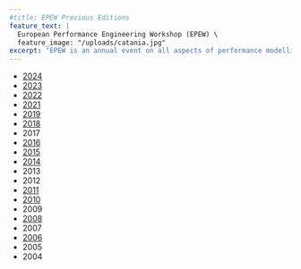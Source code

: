 ```yaml
---
#title: EPEW Previous Editions
feature_text: |
  European Performance Engineering Workshop (EPEW) \
  feature_image: "/uploads/catania.jpg"
excerpt: "EPEW is an annual event on all aspects of performance modelling and analysis."
---
```


 - [2024](https://epew-workshop.github.io/2024/)
 - [2023](https://asmta2023.sciencesconf.org/resource/page/id/5)
 - [2022](https://epew2022.umh.es/)
 - [2021](https://asmta-epew.sciencesconf.org/index.html)
 - [2019](https://www.epew19.deib.polimi.it/index.html)
 - [2018](https://epew2018.lacl.fr/)
 - 2017
 - [2016](http://www.epew2016.unifi.it/)
 - [2015](http://epew2015.doc.ic.ac.uk/)
 - [2014](http://www.epew2014.unifi.it/)
 - 2013
 - 2012
 - [2011](http://homepages.cs.ncl.ac.uk/nigel.thomas/EPEW2011/)
 - [2010](http://www.sti.uniurb.it/events/epew2010/)
 - 2009
 - [2008](http://homepages.cs.ncl.ac.uk/nigel.thomas/EPEW2008/)
 - 2007
 - [2006](https://webspn.hit.bme.hu/~epew2006/)
 - 2005
 - 2004
